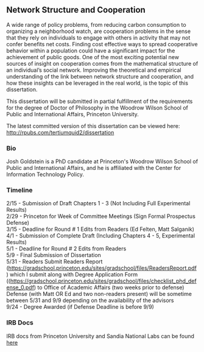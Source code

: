 ## Network Structure and Cooperation

A wide range of policy problems, from reducing carbon consumption to organizing a neighborhood watch, are cooperation problems in the sense that they rely on individuals to engage with others in activity that may not confer benefits net costs. Finding cost effective ways to spread cooperative behavior within a population could have a significant impact for the achievement of public goods. One of the most exciting potential new sources of insight on cooperation comes from the mathematical structure of an individual’s social network. Improving the theoretical and empirical understanding of the link between network structure and cooperation, and how these insights can be leveraged in the real world, is the topic of this dissertation.

This dissertation will be submitted in partial fulfillment of the requirements for the degree of Doctor of Philosophy in the Woodrow Wilson School of Public and International Affairs, Princeton University.

The latest committed version of this dissertation can be viewed here: http://rpubs.com/tertiumquid2/dissertation

### Bio

Josh Goldstein is a PhD candidate at Princeton's Woodrow Wilson School of Public and International Affairs, and he is affiliated with the Center for Information Technology Policy.

### Timeline

2/15 -  Submission of Draft Chapters 1 - 3 (Not Including Full Experimental Results)  
2/29   -  Princeton for Week of Committee Meetings (Sign Formal Prospectus Defense)  
3/15 -  Deadline for Round # 1 Edits from Readers (Ed Felten, Matt Salganik)  
4/1   -  Submission of Complete Draft (Including Chapters 4 - 5, Experimental Results)  
5/1   -  Deadline for Round # 2 Edits from Readers  
5/9   - Final Submission of Dissertation  
5/31 - Readers Submit Readers Report (https://gradschool.princeton.edu/sites/gradschool/files/ReadersReport.pdf) which I submit along with Degree Application Form ((https://gradschool.princeton.edu/sites/gradschool/files/checklist_phd_defense_0.pdf) to Office of Academic Affairs (two weeks prior to defense)  
Defense (with Matt OR Ed and two non-readers present) will be sometime between 5/31 and 9/9 depending on the availability of the advisors  
9/24 - Degree Awarded (if Defense Deadline is before 9/9)  

### IRB Docs

IRB docs from Princeton University and Sandia National Labs can be found [here](https://drive.google.com/open?id=0B6tvgUR2lfHKc01BLW9qM3Babk0)
